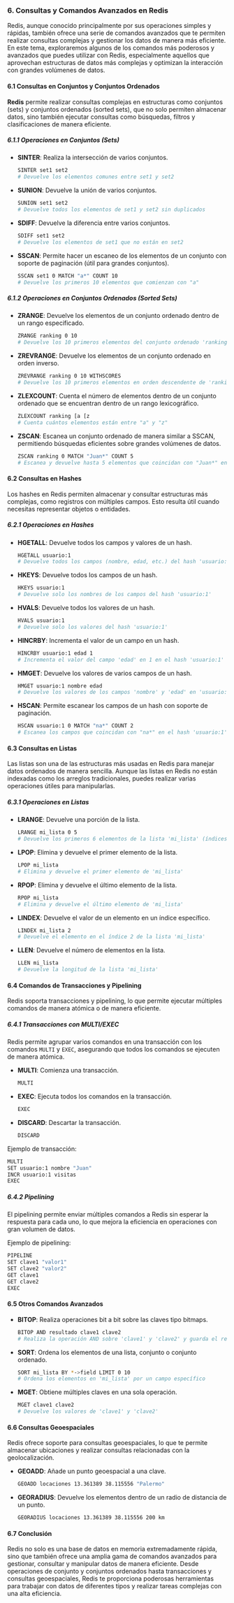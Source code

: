 ### **6. Consultas y Comandos Avanzados en Redis**

Redis, aunque conocido principalmente por sus operaciones simples y rápidas, también ofrece una serie de comandos avanzados que te permiten realizar consultas complejas y gestionar los datos de manera más eficiente. En este tema, exploraremos algunos de los comandos más poderosos y avanzados que puedes utilizar con Redis, especialmente aquellos que aprovechan estructuras de datos más complejas y optimizan la interacción con grandes volúmenes de datos.

#### **6.1 Consultas en Conjuntos y Conjuntos Ordenados**

**Redis** permite realizar consultas complejas en estructuras como conjuntos (sets) y conjuntos ordenados (sorted sets), que no solo permiten almacenar datos, sino también ejecutar consultas como búsquedas, filtros y clasificaciones de manera eficiente.

##### **6.1.1 Operaciones en Conjuntos (Sets)**

- **SINTER**: Realiza la intersección de varios conjuntos.
  ```bash
  SINTER set1 set2
  # Devuelve los elementos comunes entre set1 y set2
  ```

- **SUNION**: Devuelve la unión de varios conjuntos.
  ```bash
  SUNION set1 set2
  # Devuelve todos los elementos de set1 y set2 sin duplicados
  ```

- **SDIFF**: Devuelve la diferencia entre varios conjuntos.
  ```bash
  SDIFF set1 set2
  # Devuelve los elementos de set1 que no están en set2
  ```

- **SSCAN**: Permite hacer un escaneo de los elementos de un conjunto con soporte de paginación (útil para grandes conjuntos).
  ```bash
  SSCAN set1 0 MATCH "a*" COUNT 10
  # Devuelve los primeros 10 elementos que comienzan con "a"
  ```

##### **6.1.2 Operaciones en Conjuntos Ordenados (Sorted Sets)**

- **ZRANGE**: Devuelve los elementos de un conjunto ordenado dentro de un rango especificado.
  ```bash
  ZRANGE ranking 0 10
  # Devuelve los 10 primeros elementos del conjunto ordenado 'ranking'
  ```

- **ZREVRANGE**: Devuelve los elementos de un conjunto ordenado en orden inverso.
  ```bash
  ZREVRANGE ranking 0 10 WITHSCORES
  # Devuelve los 10 primeros elementos en orden descendente de 'ranking', junto con sus puntuaciones
  ```

- **ZLEXCOUNT**: Cuenta el número de elementos dentro de un conjunto ordenado que se encuentran dentro de un rango lexicográfico.
  ```bash
  ZLEXCOUNT ranking [a [z
  # Cuenta cuántos elementos están entre "a" y "z"
  ```

- **ZSCAN**: Escanea un conjunto ordenado de manera similar a SSCAN, permitiendo búsquedas eficientes sobre grandes volúmenes de datos.
  ```bash
  ZSCAN ranking 0 MATCH "Juan*" COUNT 5
  # Escanea y devuelve hasta 5 elementos que coincidan con "Juan*" en el conjunto ordenado 'ranking'
  ```

#### **6.2 Consultas en Hashes**

Los hashes en Redis permiten almacenar y consultar estructuras más complejas, como registros con múltiples campos. Esto resulta útil cuando necesitas representar objetos o entidades.

##### **6.2.1 Operaciones en Hashes**

- **HGETALL**: Devuelve todos los campos y valores de un hash.
  ```bash
  HGETALL usuario:1
  # Devuelve todos los campos (nombre, edad, etc.) del hash 'usuario:1'
  ```

- **HKEYS**: Devuelve todos los campos de un hash.
  ```bash
  HKEYS usuario:1
  # Devuelve solo los nombres de los campos del hash 'usuario:1'
  ```

- **HVALS**: Devuelve todos los valores de un hash.
  ```bash
  HVALS usuario:1
  # Devuelve solo los valores del hash 'usuario:1'
  ```

- **HINCRBY**: Incrementa el valor de un campo en un hash.
  ```bash
  HINCRBY usuario:1 edad 1
  # Incrementa el valor del campo 'edad' en 1 en el hash 'usuario:1'
  ```

- **HMGET**: Devuelve los valores de varios campos de un hash.
  ```bash
  HMGET usuario:1 nombre edad
  # Devuelve los valores de los campos 'nombre' y 'edad' en 'usuario:1'
  ```

- **HSCAN**: Permite escanear los campos de un hash con soporte de paginación.
  ```bash
  HSCAN usuario:1 0 MATCH "na*" COUNT 2
  # Escanea los campos que coincidan con "na*" en el hash 'usuario:1'
  ```

#### **6.3 Consultas en Listas**

Las listas son una de las estructuras más usadas en Redis para manejar datos ordenados de manera sencilla. Aunque las listas en Redis no están indexadas como los arreglos tradicionales, puedes realizar varias operaciones útiles para manipularlas.

##### **6.3.1 Operaciones en Listas**

- **LRANGE**: Devuelve una porción de la lista.
  ```bash
  LRANGE mi_lista 0 5
  # Devuelve los primeros 6 elementos de la lista 'mi_lista' (índices de 0 a 5)
  ```

- **LPOP**: Elimina y devuelve el primer elemento de la lista.
  ```bash
  LPOP mi_lista
  # Elimina y devuelve el primer elemento de 'mi_lista'
  ```

- **RPOP**: Elimina y devuelve el último elemento de la lista.
  ```bash
  RPOP mi_lista
  # Elimina y devuelve el último elemento de 'mi_lista'
  ```

- **LINDEX**: Devuelve el valor de un elemento en un índice específico.
  ```bash
  LINDEX mi_lista 2
  # Devuelve el elemento en el índice 2 de la lista 'mi_lista'
  ```

- **LLEN**: Devuelve el número de elementos en la lista.
  ```bash
  LLEN mi_lista
  # Devuelve la longitud de la lista 'mi_lista'
  ```

#### **6.4 Comandos de Transacciones y Pipelining**

Redis soporta transacciones y pipelining, lo que permite ejecutar múltiples comandos de manera atómica o de manera eficiente.

##### **6.4.1 Transacciones con MULTI/EXEC**

Redis permite agrupar varios comandos en una transacción con los comandos `MULTI` y `EXEC`, asegurando que todos los comandos se ejecuten de manera atómica.

- **MULTI**: Comienza una transacción.
  ```bash
  MULTI
  ```

- **EXEC**: Ejecuta todos los comandos en la transacción.
  ```bash
  EXEC
  ```

- **DISCARD**: Descartar la transacción.
  ```bash
  DISCARD
  ```

Ejemplo de transacción:
```bash
MULTI
SET usuario:1 nombre "Juan"
INCR usuario:1 visitas
EXEC
```

##### **6.4.2 Pipelining**

El pipelining permite enviar múltiples comandos a Redis sin esperar la respuesta para cada uno, lo que mejora la eficiencia en operaciones con gran volumen de datos.

Ejemplo de pipelining:
```bash
PIPELINE
SET clave1 "valor1"
SET clave2 "valor2"
GET clave1
GET clave2
EXEC
```

#### **6.5 Otros Comandos Avanzados**

- **BITOP**: Realiza operaciones bit a bit sobre las claves tipo bitmaps.
  ```bash
  BITOP AND resultado clave1 clave2
  # Realiza la operación AND sobre 'clave1' y 'clave2' y guarda el resultado en 'resultado'
  ```

- **SORT**: Ordena los elementos de una lista, conjunto o conjunto ordenado.
  ```bash
  SORT mi_lista BY *->field LIMIT 0 10
  # Ordena los elementos en 'mi_lista' por un campo específico
  ```

- **MGET**: Obtiene múltiples claves en una sola operación.
  ```bash
  MGET clave1 clave2
  # Devuelve los valores de 'clave1' y 'clave2'
  ```

#### **6.6 Consultas Geoespaciales**

Redis ofrece soporte para consultas geoespaciales, lo que te permite almacenar ubicaciones y realizar consultas relacionadas con la geolocalización.

- **GEOADD**: Añade un punto geoespacial a una clave.
  ```bash
  GEOADD locaciones 13.361389 38.115556 "Palermo"
  ```

- **GEORADIUS**: Devuelve los elementos dentro de un radio de distancia de un punto.
  ```bash
  GEORADIUS locaciones 13.361389 38.115556 200 km
  ```

#### **6.7 Conclusión**

Redis no solo es una base de datos en memoria extremadamente rápida, sino que también ofrece una amplia gama de comandos avanzados para gestionar, consultar y manipular datos de manera eficiente. Desde operaciones de conjunto y conjuntos ordenados hasta transacciones y consultas geoespaciales, Redis te proporciona poderosas herramientas para trabajar con datos de diferentes tipos y realizar tareas complejas con una alta eficiencia.